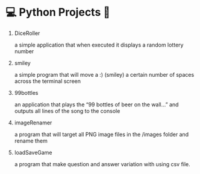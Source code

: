 # 💻 Python Projects 🐍

<!-- ![GitHub Pipenv locked Python version](https://img.shields.io/github/pipenv/locked/python-version/nhistory/Python-projects) -->

1. DiceRoller
    
    a simple application that when executed it displays a random lottery number
    
2. smiley
    
    a simple program that will move a :) (smiley) a certain number of spaces across the terminal screen
    
3. 99bottles
    
    an application that plays the “99 bottles of beer on the wall…” and outputs all lines of the song to the console
    
4. imageRenamer
    
    a program that will target all PNG image files in the /images folder and rename them

5. loadSaveGame
    
    a program that make question and answer variation with using csv file.
